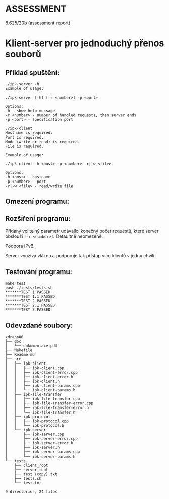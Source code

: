 ASSESSMENT
=========
8.625/20b ([assessment report](https://github.com/ldrahnik/ipk_1_project_2/issues/1))

Klient-server pro jednoduchý přenos souborů
============

## Příklad spuštění:

```
./ipk-server -h
Example of usage:

./ipk-server [-h] [-r <number>] -p <port> 

Options:
-h - show help message
-r <number> - number of handled requests, then server ends
-p <port> - specification port
```

```
./ipk-client
Hostname is required.
Port is required.
Mode (write or read) is required.
File is required.

Example of usage:

./ipk-client -h <host> -p <number> -r|-w <file>

Options:
-h <host> - hostname
-p <number> - port
-r|-w <file> - read/write file
```

## Omezení programu:

## Rozšíření programu:

Přidaný volitelný parametr udávající konečný počet requestů, které server obslouží `[-r <number>]`. Defaultně neomezeně.

Podpora IPv6.

Server využívá vlákna a podporuje tak přístup více klientů v jednu chvíli.

## Testování programu:

```
make test
bash ./tests/tests.sh
*******TEST 1 PASSED
*******TEST 1.1 PASSED
*******TEST 2 PASSED
*******TEST 2.1 PASSED
*******TEST 3 PASSED
```

## Odevzdané soubory:

```
xdrahn00
├── doc
│   └── dokumentace.pdf
├── Makefile
├── Readme.md
├── src
│   ├── ipk-client
│   │   ├── ipk-client.cpp
│   │   ├── ipk-client-error.cpp
│   │   ├── ipk-client-error.h
│   │   ├── ipk-client.h
│   │   ├── ipk-client-params.cpp
│   │   └── ipk-client-params.h
│   ├── ipk-file-transfer
│   │   ├── ipk-file-transfer.cpp
│   │   ├── ipk-file-transfer-error.cpp
│   │   ├── ipk-file-transfer-error.h
│   │   └── ipk-file-transfer.h
│   ├── ipk-protocol
│   │   ├── ipk-protocol.cpp
│   │   └── ipk-protocol.h
│   └── ipk-server
│       ├── ipk-server.cpp
│       ├── ipk-server-error.cpp
│       ├── ipk-server-error.h
│       ├── ipk-server.h
│       ├── ipk-server-params.cpp
│       └── ipk-server-params.h
└── tests
    ├── client_root
    ├── server_root
    ├── test (copy).txt
    ├── tests.sh
    └── test.txt

9 directories, 24 files
```
